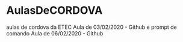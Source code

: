 # AulasDeCORDOVA
aulas de cordova da ETEC
Aula de 03/02/2020 - Github e prompt de comando
Aula de 06/02/2020 - Github
